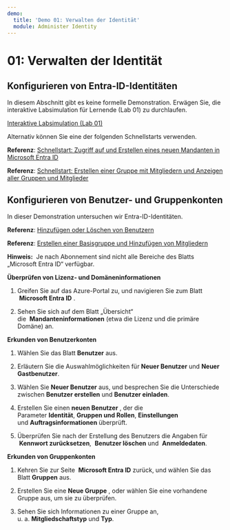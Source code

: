 ```yaml
---
demo:
  title: 'Demo 01: Verwalten der Identität'
  module: Administer Identity
---
```


# 01: Verwalten der Identität

## Konfigurieren von Entra-ID-Identitäten

In diesem Abschnitt gibt es keine formelle Demonstration. Erwägen Sie, die interaktive Labsimulation für Lernende (Lab 01) zu durchlaufen. 

[Interaktive Labsimulation (Lab 01)](https://mslabs.cloudguides.com/guides/AZ-104%20Exam%20Guide%20-%20Microsoft%20Azure%20Administrator%20Exercise%201)

Alternativ können Sie eine der folgenden Schnellstarts verwenden. 

**Referenz**: [Schnellstart: Zugriff auf und Erstellen eines neuen Mandanten in Microsoft Entra ID](https://docs.microsoft.com/azure/active-directory/fundamentals/active-directory-access-create-new-tenant)

**Referenz**: [Schnellstart: Erstellen einer Gruppe mit Mitgliedern und Anzeigen aller Gruppen und Mitglieder](https://docs.microsoft.com/azure/active-directory/fundamentals/active-directory-groups-view-azure-portal)

## Konfigurieren von Benutzer- und Gruppenkonten

In dieser Demonstration untersuchen wir Entra-ID-Identitäten.

**Referenz**: [Hinzufügen oder Löschen von Benutzern](https://docs.microsoft.com/azure/active-directory/fundamentals/add-users-azure-active-directory)

**Referenz**: [Erstellen einer Basisgruppe und Hinzufügen von Mitgliedern](https://docs.microsoft.com/azure/active-directory/fundamentals/active-directory-groups-create-azure-portal#create-a-basic-group-and-add-members)

**Hinweis:**  Je nach Abonnement sind nicht alle Bereiche des Blatts „Microsoft Entra ID“ verfügbar. 

**Überprüfen von Lizenz- und Domäneninformationen**

1.  Greifen Sie auf das Azure-Portal zu, und navigieren Sie zum Blatt  **Microsoft Entra ID** .

2.  Sehen Sie sich auf dem Blatt „Übersicht“ die  **Mandanteninformationen** (etwa die Lizenz und die primäre Domäne) an.

**Erkunden von Benutzerkonten**

1.  Wählen Sie das Blatt **Benutzer** aus.

2.  Erläutern Sie die Auswahlmöglichkeiten für **Neuer Benutzer** und **Neuer Gastbenutzer**.

3.  Wählen Sie **Neuer Benutzer** aus, und besprechen Sie die Unterschiede zwischen **Benutzer erstellen** und **Benutzer einladen**.

4.  Erstellen Sie einen **neuen Benutzer** , der die Parameter **Identität**, **Gruppen und Rollen**, **Einstellungen** und **Auftragsinformationen** überprüft.

5.  Überprüfen Sie nach der Erstellung des Benutzers die Angaben für  **Kennwort zurücksetzen**,  **Benutzer löschen** und  **Anmeldedaten**.

**Erkunden von Gruppenkonten**

1.  Kehren Sie zur Seite  **Microsoft Entra ID** zurück, und wählen Sie das Blatt **Gruppen** aus.

2.  Erstellen Sie eine **Neue Gruppe** , oder wählen Sie eine vorhandene Gruppe aus, um sie zu überprüfen.

3.  Sehen Sie sich Informationen zu einer Gruppe an, u. a. **Mitgliedschaftstyp** und **Typ**.
